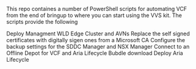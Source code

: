 This repo containes a number of PowerShell scripts for automating VCF from the end of bringup to where you can start using the VVS kit.  The scripts provide the following

Deploy Managment WLD Edge Cluster and AVNs
Replace the self signed certificates with digitally sigen ones from a Microsoft CA
Configure the backup settings for the SDDC Manager and NSX Manager
Connect to an Offline Depot for VCF and Aria Lifecycle Bubdle download
Deploy Aria Lifecycle